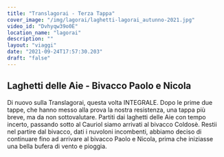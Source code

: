 ```yaml
---
title: "Translagorai - Terza Tappa"
cover_image: "/img/lagorai/laghetti-lagorai_autunno-2021.jpg"
video_id: "Dvhyqw39o0E"
location_name: "lagorai"
description: ""
layout: "viaggi"
date: "2021-09-24T17:57:30.203"
draft: "false"
---
```


## Laghetti delle Aie - Bivacco Paolo e Nicola

Di nuovo sulla Translagorai, questa volta INTEGRALE.
Dopo le prime due tappe, che hanno messo alla prova la nostra resistenza, una tappa più breve, ma da non sottovalutare. Partiti dai laghetti delle Aie con tempo incerto, passando sotto al Cauriol siamo arrivati al bivacco Coldosè. Restii nel partire dal bivacco, dati i nuvoloni incombenti, abbiamo deciso di continuare fino ad arrivare al bivacco Paolo e Nicola, prima che iniziasse una bella bufera di vento e pioggia.
